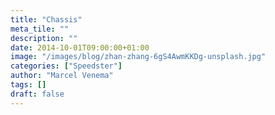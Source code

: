 ```yaml
---
title: "Chassis"
meta_tile: ""
description: ""
date: 2014-10-01T09:00:00+01:00
image: "/images/blog/zhan-zhang-6gS4AwmKKDg-unsplash.jpg"
categories: ["Speedster"]
author: "Marcel Venema" 
tags: []
draft: false
---
```

